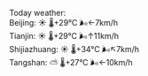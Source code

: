Today weather:  
Beijing: ☀️   🌡️+29°C 🌬️←7km/h  
Tianjin: ☀️   🌡️+29°C 🌬️↑11km/h  
Shijiazhuang: ☀️   🌡️+34°C 🌬️↖7km/h  
Tangshan: ⛅️  🌡️+27°C 🌬️←10km/h  
